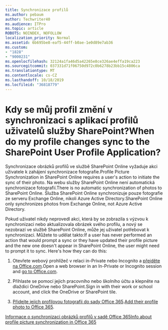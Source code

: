 ```yaml
---
title: Synchronizace profilů
ms.author: pebaum
author: Techwriter40
ms.audience: ITPro
ms.topic: article
ROBOTS: NOINDEX, NOFOLLOW
localization_priority: Normal
ms.assetid: 6b695be8-eaf5-44ff-b0ae-1e0d89e7ab36
ms.custom:
- "1828"
- "9000231"
ms.openlocfilehash: 32124a1fa46d5a42265e8ce326ae4effa19ca223
ms.sourcegitcommit: 037331d71f06750d972c0b6278b23bb15c4806ca
ms.translationtype: MT
ms.contentlocale: cs-CZ
ms.lasthandoff: 10/18/2019
ms.locfileid: "36818779"
---
```

# <a name="when-do-my-profile-changes-sync-to-the-sharepoint-user-profile-application"></a><span data-ttu-id="bbc69-102">Kdy se můj profil změní v synchronizaci s aplikací profilů uživatelů služby SharePoint?</span><span class="sxs-lookup"><span data-stu-id="bbc69-102">When do my profile changes sync to the SharePoint User Profile Application?</span></span>

<span data-ttu-id="bbc69-103">Synchronizace obrázků profilů ve službě SharePoint Online vyžaduje akci uživatele k zahájení synchronizace fotografie.</span><span class="sxs-lookup"><span data-stu-id="bbc69-103">Profile Picture Synchronization in SharePoint Online requires a user's action to initiate the sync of their photo.</span></span> <span data-ttu-id="bbc69-104">Na webu služby SharePoint Online není automatická synchronizace fotografií.</span><span class="sxs-lookup"><span data-stu-id="bbc69-104">There is no automatic synchronization of photos to SharePoint Online.</span></span> <span data-ttu-id="bbc69-105">Služba SharePoint Online synchronizuje pouze fotografie ze serveru Exchange Online, nikoli Azure Active Directory.</span><span class="sxs-lookup"><span data-stu-id="bbc69-105">SharePoint Online only synchronizes photos from Exchange Online, not Azure Active Directory.</span></span>

<span data-ttu-id="bbc69-106">Pokud uživatel nikdy neprovedl akci, která by se zobrazila s výzvou k synchronizaci nebo aktualizovala obrázek svého profilu, a nový se nezobrazí ve službě SharePoint Online, může jej uživatel potřebovat k synchronizaci. Můžete to udělat takto:</span><span class="sxs-lookup"><span data-stu-id="bbc69-106">If a user has never performed an action that would prompt a sync or they have updated their profile picture and the new one doesn't appear in SharePoint Online, the user might need to prompt it to sync. Here's how they can do this:</span></span>

1. <span data-ttu-id="bbc69-107">Otevřete webový prohlížeč v relaci in-Private nebo Incognito a [přejděte na Office.com](http://www.office.com/).</span><span class="sxs-lookup"><span data-stu-id="bbc69-107">Open a web browser in an In-Private or Incognito session and [go to Office.com](http://www.office.com/).</span></span>

2. <span data-ttu-id="bbc69-108">Přihlaste se pomocí jejich pracovního nebo školního účtu a klepněte na dlaždici OneDrive nebo SharePoint.</span><span class="sxs-lookup"><span data-stu-id="bbc69-108">Sign in with their work or school account, and click the OneDrive or SharePoint tile.</span></span>

3. <span data-ttu-id="bbc69-109">[Přidejte jejich profilovou fotografii do sady Office 365](https://support.office.com/article/Add-your-profile-photo-to-Office-365-2eaf93fd-b3f1-43b9-9cdc-bdcd548435b7).</span><span class="sxs-lookup"><span data-stu-id="bbc69-109">[Add their profile photo to Office 365](https://support.office.com/article/Add-your-profile-photo-to-Office-365-2eaf93fd-b3f1-43b9-9cdc-bdcd548435b7).</span></span>

[<span data-ttu-id="bbc69-110">Informace o synchronizaci obrázků profilů v sadě Office 365</span><span class="sxs-lookup"><span data-stu-id="bbc69-110">Info about profile picture synchronization in Office 365</span></span>](https://support.office.com/article/Information-about-user-profile-synchronization-in-SharePoint-Online-177eb196-5887-43c9-84c3-b98a43d35129)


